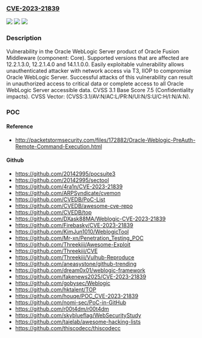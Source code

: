 ### [CVE-2023-21839](https://cve.mitre.org/cgi-bin/cvename.cgi?name=CVE-2023-21839)
![](https://img.shields.io/static/v1?label=Product&message=WebLogic%20Server&color=blue)
![](https://img.shields.io/static/v1?label=Version&message=%3D%2012.2.1.3.0%20&color=brighgreen)
![](https://img.shields.io/static/v1?label=Vulnerability&message=Easily%20exploitable%20vulnerability%20allows%20unauthenticated%20attacker%20with%20network%20access%20via%20T3%2C%20IIOP%20to%20compromise%20Oracle%20WebLogic%20Server.%20%20Successful%20attacks%20of%20this%20vulnerability%20can%20result%20in%20%20unauthorized%20access%20to%20critical%20data%20or%20complete%20access%20to%20all%20Oracle%20WebLogic%20Server%20accessible%20data.&color=brighgreen)

### Description

Vulnerability in the Oracle WebLogic Server product of Oracle Fusion Middleware (component: Core).  Supported versions that are affected are 12.2.1.3.0, 12.2.1.4.0 and  14.1.1.0.0. Easily exploitable vulnerability allows unauthenticated attacker with network access via T3, IIOP to compromise Oracle WebLogic Server.  Successful attacks of this vulnerability can result in  unauthorized access to critical data or complete access to all Oracle WebLogic Server accessible data. CVSS 3.1 Base Score 7.5 (Confidentiality impacts).  CVSS Vector: (CVSS:3.1/AV:N/AC:L/PR:N/UI:N/S:U/C:H/I:N/A:N).

### POC

#### Reference
- http://packetstormsecurity.com/files/172882/Oracle-Weblogic-PreAuth-Remote-Command-Execution.html

#### Github
- https://github.com/20142995/pocsuite3
- https://github.com/20142995/sectool
- https://github.com/4ra1n/CVE-2023-21839
- https://github.com/ARPSyndicate/cvemon
- https://github.com/CVEDB/PoC-List
- https://github.com/CVEDB/awesome-cve-repo
- https://github.com/CVEDB/top
- https://github.com/DXask88MA/Weblogic-CVE-2023-21839
- https://github.com/Firebasky/CVE-2023-21839
- https://github.com/KimJun1010/WeblogicTool
- https://github.com/Mr-xn/Penetration_Testing_POC
- https://github.com/Threekiii/Awesome-Exploit
- https://github.com/Threekiii/CVE
- https://github.com/Threekiii/Vulhub-Reproduce
- https://github.com/aneasystone/github-trending
- https://github.com/dream0x01/weblogic-framework
- https://github.com/fakenews2025/CVE-2023-21839
- https://github.com/gobysec/Weblogic
- https://github.com/hktalent/TOP
- https://github.com/houqe/POC_CVE-2023-21839
- https://github.com/nomi-sec/PoC-in-GitHub
- https://github.com/r00t4dm/r00t4dm
- https://github.com/skyblueflag/WebSecurityStudy
- https://github.com/taielab/awesome-hacking-lists
- https://github.com/thiscodecc/thiscodecc

